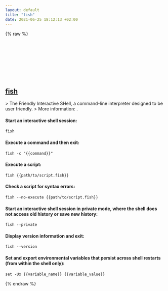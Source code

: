 ```yaml
---
layout: default
title: "fish"
date: 2021-06-25 18:12:13 +02:00
---
```

{% raw %}
<h2 id="fish">
  <a href="/en/common/fish.html">fish</a> <a href="#fish"><svg class="icon">
    <use href="/assets/images/unicode_sprite.svg#link" />
  </svg></a>
</h2>
> The Friendly Interactive SHell, a command-line interpreter designed to be user friendly.
> More information: <https://fishshell.com>.

#### Start an interactive shell session:
```shell
fish
```
#### Execute a command and then exit:
```shell
fish -c "{{command}}"
```
#### Execute a script:
```shell
fish {{path/to/script.fish}}
```
#### Check a script for syntax errors:
```shell
fish --no-execute {{path/to/script.fish}}
```
#### Start an interactive shell session in private mode, where the shell does not access old history or save new history:
```shell
fish --private
```
#### Display version information and exit:
```shell
fish --version
```
#### Set and export environmental variables that persist across shell restarts (from within the shell only):
```shell
set -Ux {{variable_name}} {{variable_value}}
```
{% endraw %}